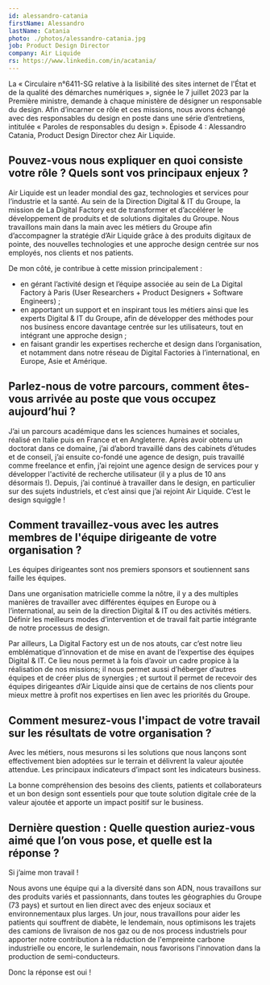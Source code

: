 ```yaml
---
id: alessandro-catania
firstName: Alessandro
lastName: Catania
photo: ./photos/alessandro-catania.jpg
job: Product Design Director
company: Air Liquide
rs: https://www.linkedin.com/in/acatania/
---
```


<p class="fr-text--lead">La «&nbsp;Circulaire n°6411-SG relative à la lisibilité des sites internet de l'État et de la qualité des démarches numériques&nbsp;», signée le 7 juillet 2023 par la Première ministre, demande à chaque ministère de désigner un responsable du design. Afin d’incarner ce rôle et ces missions, nous avons échangé avec des responsables du design en poste dans une série d’entretiens, intitulée «&nbsp;Paroles de responsables du design&nbsp;». Épisode 4&nbsp;: Alessandro Catania, Product Design Director chez Air&nbsp;Liquide.</p>

<h2 class="fr-h6">Pouvez-vous nous expliquer en quoi consiste votre rôle&nbsp;? Quels sont vos principaux enjeux&nbsp;?</h2>

Air Liquide est un leader mondial des gaz, technologies et services pour l’industrie et la santé. Au sein de la Direction Digital & IT du Groupe, la mission de La Digital Factory est de transformer et d’accélérer le développement de produits et de solutions digitales du Groupe. Nous travaillons main dans la main avec les métiers du Groupe afin d’accompagner la stratégie d’Air&nbsp;Liquide grâce à des produits digitaux de pointe, des nouvelles technologies et une approche design centrée sur nos employés, nos clients et nos patients.

De mon côté, je contribue à cette mission principalement&nbsp;:
- en gérant l’activité design et l’équipe associée au sein de La Digital Factory à Paris (User Researchers + Product Designers + Software Engineers)&nbsp;;
- en apportant un support et en inspirant tous les métiers ainsi que les experts Digital & IT du Groupe, afin de développer des méthodes pour nos business encore davantage centrée sur les utilisateurs, tout en intégrant une approche design&nbsp;;
- en faisant grandir les expertises recherche et design dans l’organisation, et notamment dans notre réseau de Digital Factories à l’international, en Europe, Asie et Amérique.

<h2 class="fr-h6">Parlez-nous de votre parcours, comment êtes-vous arrivée au poste que vous occupez aujourd’hui&nbsp;?</h2>

J’ai un parcours académique dans les sciences humaines et sociales, réalisé en Italie puis en France et en Angleterre. Après avoir obtenu un doctorat dans ce domaine, j’ai d’abord travaillé dans des cabinets d’études et de conseil, j’ai ensuite co-fondé une agence de design, puis travaillé comme freelance et enfin, j’ai rejoint une agence design de services pour y développer l'activité de recherche utilisateur (il y a plus de 10 ans désormais&nbsp;!). Depuis, j’ai continué à travailler dans le design, en particulier sur des sujets industriels, et c’est ainsi que j’ai rejoint Air&nbsp;Liquide. C’est le design squiggle&nbsp;!

<h2 class="fr-h6">Comment travaillez-vous avec les autres membres de l'équipe dirigeante de votre organisation&nbsp;?</h2>

Les équipes dirigeantes sont nos premiers sponsors et soutiennent sans faille les équipes.

Dans une organisation matricielle comme la nôtre, il y a des multiples manières de travailler avec différentes équipes en Europe ou à l’international, au sein de la direction Digital & IT ou des activités métiers. Définir les meilleurs modes d’intervention et de travail fait partie intégrante de notre processus de design.

Par ailleurs, La Digital Factory est un de nos atouts, car c’est notre lieu emblématique d’innovation et de mise en avant de l’expertise des équipes Digital & IT. Ce lieu nous permet à la fois d’avoir un cadre propice à la réalisation de nos missions; il nous permet aussi d’héberger d’autres équipes et de créer plus de synergies&nbsp;; et surtout il permet de recevoir des équipes dirigeantes d’Air&nbsp;Liquide ainsi que de certains de nos clients pour mieux mettre à profit nos expertises en lien avec les priorités du Groupe.

<h2 class="fr-h6">Comment mesurez-vous l'impact de votre travail sur les résultats de votre organisation&nbsp;?</h2>

Avec les métiers, nous mesurons si les solutions que nous lançons sont effectivement bien adoptées sur le terrain et délivrent la valeur ajoutée attendue. Les principaux indicateurs d’impact sont les indicateurs business.

La bonne compréhension des besoins des clients, patients et collaborateurs et un bon design sont essentiels pour que toute solution digitale crée de la valeur ajoutée et apporte un impact positif sur le business.

<h2 class="fr-h6">Dernière question&nbsp;: Quelle question auriez-vous aimé que l’on vous pose, et quelle est la réponse&nbsp;?</h2>

Si j’aime mon travail&nbsp;! 

Nous avons une équipe qui a la diversité dans son ADN, nous travaillons sur des produits variés et passionnants, dans toutes les géographies du Groupe (73 pays) et surtout en lien direct avec des enjeux sociaux et environnementaux plus larges. Un jour, nous travaillons pour aider les patients qui souffrent de diabète, le lendemain, nous optimisons les trajets des camions de livraison de nos gaz ou de nos process industriels pour apporter notre contribution  à la réduction de l'empreinte carbone industrielle ou encore, le surlendemain, nous favorisons l'innovation dans la production de semi-conducteurs.

Donc la réponse est oui&nbsp;!
